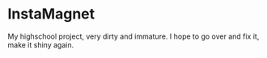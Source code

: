 InstaMagnet
===========

My highschool project, very dirty and immature. I hope to go over and fix it, make it shiny again. 
